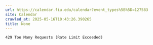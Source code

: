 ```yaml
---
url: https://calendar.fiu.edu/calendar?event_types%5B%5D=127583
site: Calendar
crawled_at: 2025-05-16T10:43:26.390265
title: None
---
```


```
429 Too Many Requests (Rate Limit Exceeded)

```

